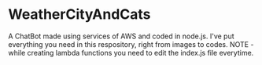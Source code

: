 # WeatherCityAndCats
A ChatBot made using services of AWS and coded in node.js. I've put everything you need in this respository, right from images to codes. NOTE - while creating lambda functions you need to edit the index.js file everytime.
